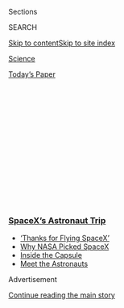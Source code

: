 <div id="app">

<div>

<div>

<div>

<div class="NYTAppHideMasthead css-1q2w90k e1suatyy0">

<div class="section css-ui9rw0 e1suatyy2">

<div class="css-eph4ug er09x8g0">

<div class="css-6n7j50">

</div>

<span class="css-1dv1kvn">Sections</span>

<div class="css-10488qs">

<span class="css-1dv1kvn">SEARCH</span>

</div>

[Skip to content](#site-content)[Skip to site
index](#site-index)

</div>

<div id="masthead-section-label" class="css-1wr3we4 eaxe0e00">

[Science](https://www.nytimes3xbfgragh.onion/section/science)

</div>

<div class="css-10698na e1huz5gh0">

</div>

</div>

<div id="masthead-bar-one" class="section hasLinks css-15hmgas e1csuq9d3">

<div class="css-uqyvli e1csuq9d0">

</div>

<div class="css-1uqjmks e1csuq9d1">

</div>

<div class="css-9e9ivx">

[](https://myaccount.nytimes3xbfgragh.onion/auth/login?response_type=cookie&client_id=vi)

</div>

<div class="css-1bvtpon e1csuq9d2">

[Today’s
Paper](https://www.nytimes3xbfgragh.onion/section/todayspaper)

</div>

</div>

</div>

</div>

<div data-aria-hidden="false">

<div id="site-content" data-role="main">

<div>

<div class="css-1aor85t" style="opacity:0.000000001;z-index:-1;visibility:hidden">

<div class="css-1hqnpie">

<div class="css-epjblv">

<span class="css-17xtcya">[Science](/section/science)</span><span class="css-x15j1o">|</span><span class="css-fwqvlz">‘Thanks
for Flying SpaceX’: NASA Astronauts Safely Splash Down After Journey
From
Orbit</span>

</div>

<div class="css-k008qs">

<div class="css-1iwv8en">

<span class="css-18z7m18"></span>

<div>

</div>

</div>

<span class="css-1n6z4y">https://nyti.ms/3k6gO6E</span>

<div class="css-1705lsu">

<div class="css-4xjgmj">

<div class="css-4skfbu" data-role="toolbar" data-aria-label="Social Media Share buttons, Save button, and Comments Panel with current comment count" data-testid="share-tools">

  - 
  - 
  - 
  - 
    
    <div class="css-6n7j50">
    
    </div>

  - 

</div>

</div>

</div>

</div>

</div>

</div>

<div class="css-13pd83m">

<div class="css-l9svim">

### [<span class="css-pa1jbp"><span class="css-1rxm0ex">SpaceX’s</span><span class="css-1rxm0ex"> Astronaut Trip</span></span>](https://www.nytimes3xbfgragh.onion/2020/08/02/science/spacex-astronauts-splashdown.html?name=styln-nasa-spacex&region=TOP_BANNER&block=storyline_menu_recirc&action=click&pgtype=Article&impression_id=0ae11df0-f2d6-11ea-a5b3-8155027c1ab2&variant=undefined)

  - <span class="css-1qkutce">[‘Thanks for Flying
    SpaceX’](https://www.nytimes3xbfgragh.onion/2020/08/02/science/spacex-astronauts-splashdown.html?name=styln-nasa-spacex&region=TOP_BANNER&block=storyline_menu_recirc&action=click&pgtype=Article&impression_id=0ae11df0-f2d6-11ea-a5b3-8155027c1ab2&variant=undefined)</span>
  - <span class="css-1qkutce">[Why NASA Picked
    SpaceX](https://www.nytimes3xbfgragh.onion/2020/05/26/science/spacex-launch-nasa.html?name=styln-nasa-spacex&region=TOP_BANNER&block=storyline_menu_recirc&action=click&pgtype=Article&impression_id=0ae11df1-f2d6-11ea-a5b3-8155027c1ab2&variant=undefined)</span>
  - <span class="css-1qkutce">[Inside the
    Capsule](https://www.nytimes3xbfgragh.onion/interactive/2020/05/26/science/spacex-nasa.html?name=styln-nasa-spacex&region=TOP_BANNER&block=storyline_menu_recirc&action=click&pgtype=Article&impression_id=0ae14500-f2d6-11ea-a5b3-8155027c1ab2&variant=undefined)</span>
  - <span class="css-1qkutce">[Meet the
    Astronauts](https://www.nytimes3xbfgragh.onion/2020/05/27/science/bob-behnken-doug-hurley.html?name=styln-nasa-spacex&region=TOP_BANNER&block=storyline_menu_recirc&action=click&pgtype=Article&impression_id=0ae14501-f2d6-11ea-a5b3-8155027c1ab2&variant=undefined)</span>

</div>

</div>

<div id="top-wrapper" class="css-1sy8kpn">

<div id="top-slug" class="css-l9onyx">

Advertisement

</div>

[Continue reading the main
story](#after-top)

<div class="ad top-wrapper" style="text-align:center;height:100%;display:block;min-height:250px">

<div id="top" class="place-ad" data-position="top" data-size-key="top">

</div>

</div>

<div id="after-top">

</div>

</div>

<div>

<div id="sponsor-wrapper" class="css-1hyfx7x">

<div id="sponsor-slug" class="css-19vbshk">

Supported by

</div>

[Continue reading the main
story](#after-sponsor)

<div id="sponsor" class="ad sponsor-wrapper" style="text-align:center;height:100%;display:block">

</div>

<div id="after-sponsor">

</div>

</div>

<div class="css-186x18t">

</div>

<div class="css-ls6wgr ehdk2mb0">

# ‘Thanks for Flying SpaceX’: NASA Astronauts Safely Splash Down After Journey From Orbit

</div>

Bob Behnken and Doug Hurley returned to Earth in the first water landing
by an American space crew since 1975.

![<span class="css-16f3y1r e13ogyst0">The capsule parachuted the NASA
astronauts Robert L. Behnken and Douglas G. Hurley back to Earth,
landing in the Gulf of Mexico, off the coast of Pensacola,
Fla.</span><span class="css-cch8ym"><span class="css-1dv1kvn">Credit</span><span class="css-cnj6d5 e1z0qqy90" itemprop="copyrightHolder"><span class="css-1ly73wi e1tej78p0">Credit...</span><span>NASA
TV, via Associated
Press</span></span></span>](https://static01.graylady3jvrrxbe.onion/images/2020/08/02/video/02vid-spacex-splash/02vid-spacex-splash-videoSixteenByNineJumbo1600.jpg)

<div class="css-18e8msd">

<div class="css-vp77d3 epjyd6m0">

<div class="css-hus3qt ey68jwv0" data-aria-hidden="true">

[![Kenneth
Chang](https://static01.graylady3jvrrxbe.onion/images/2018/02/16/multimedia/author-kenneth-chang/author-kenneth-chang-thumbLarge.jpg
"Kenneth Chang")](https://www.nytimes3xbfgragh.onion/by/kenneth-chang)

</div>

<div class="css-1baulvz">

By [<span class="css-1baulvz last-byline" itemprop="name">Kenneth
Chang</span>](https://www.nytimes3xbfgragh.onion/by/kenneth-chang)

</div>

</div>

  - 
    
    <div class="css-ld3wwf e16638kd2">
    
    Aug. 2,
    2020
    
    </div>

  - 
    
    <div class="css-4xjgmj">
    
    <div class="css-d8bdto" data-role="toolbar" data-aria-label="Social Media Share buttons, Save button, and Comments Panel with current comment count" data-testid="share-tools">
    
      - 
      - 
      - 
      - 
        
        <div class="css-6n7j50">
        
        </div>
    
      - 
    
    </div>
    
    </div>

</div>

</div>

<div class="section meteredContent css-1r7ky0e" name="articleBody" itemprop="articleBody">

<div class="css-1fanzo5 StoryBodyCompanionColumn">

<div class="css-53u6y8">

The first astronaut trip to orbit by a private company parachuted to a
safe conclusion in the Gulf of Mexico on Sunday.

It was the first water landing by NASA astronauts since 1975, when the
agency’s crews were still flying to and from orbit in the Apollo modules
used for the historic American moon missions.

Riding in a capsule built and operated by SpaceX, the rocket company
founded by Elon Musk, two NASA astronauts — [Robert L. Behnken and
Douglas G.
Hurley](https://www.nytimes3xbfgragh.onion/2020/05/27/science/bob-behnken-doug-hurley.html)
— splashed down near Pensacola, Fla., on Sunday afternoon.

The Crew Dragon capsule, suspended under four giant billowing
orange-and-white parachutes, settled upright into the water at a gentle
pace of 15 miles per hour at 2:48 p.m. Eastern time.

</div>

</div>

<div class="css-1fanzo5 StoryBodyCompanionColumn">

<div class="css-53u6y8">

“On behalf of the SpaceX and NASA teams, welcome back to planet Earth,”
Michael Heiman, the SpaceX engineer communicating with the astronauts,
said after splashdown. “And thanks for flying SpaceX.”

More than an hour later, after Mr. Behnken and Mr. Hurley were helped
out of the spacecraft, Mr. Hurley thanked the employees of NASA and
SpaceX who helped make the mission a success.

“You should take a moment to just cherish this day, especially given all
the things that have happened this year,” he said.

</div>

</div>

<div>

</div>

<div class="css-1fanzo5 StoryBodyCompanionColumn">

<div class="css-53u6y8">

Although NASA was the customer this time, the mission could be a first
step to more people going to space for a variety of new activities, like
sightseeing, corporate research and satellite repair. A goal of the
space agency is to turn over to private enterprise some things it used
to do.

</div>

</div>

<div class="css-1fanzo5 StoryBodyCompanionColumn">

<div class="css-53u6y8">

“We are entering a new era of human spaceflight, where NASA is no longer
the purchaser, owner and operator of all the hardware,” Jim Bridenstine,
the NASA administrator, said during a news conference after the
splashdown. “We are going to be a customer, one customer of many
customers in a very robust commercial marketplace for human spaceflight
to low Earth orbit.”

NASA has hired two companies — SpaceX and Boeing — to provide
transportation of astronauts to and from the International Space
Station, and SpaceX was the first to be ready to take astronauts to
orbit, [launching Mr. Behnken and Mr. Hurley in
May](https://www.nytimes3xbfgragh.onion/2020/05/30/science/spacex-nasa-astronauts.html).

Gwynne Shotwell, the president and chief operating officer of SpaceX,
said the mission was “incredibly smooth” and a step to more ambitious
trips.

”This is really just the beginning,” she said. “We are starting the
journey of bringing people regularly to and from low Earth orbit and
onto the moon and then ultimately onto Mars.”

</div>

</div>

<div class="css-79elbk" data-testid="photoviewer-wrapper">

<div class="css-z3e15g" data-testid="photoviewer-wrapper-hidden">

</div>

<div class="css-1a48zt4 ehw59r15" data-testid="photoviewer-children">

![<span class="css-16f3y1r e13ogyst0" data-aria-hidden="true">Bob
Behnken and Doug Hurley were the first NASA astronauts to fly to and
from orbit in a spacecraft built and managed by the private company
SpaceX.</span><span class="css-cnj6d5 e1z0qqy90" itemprop="copyrightHolder"><span class="css-1ly73wi e1tej78p0">Credit...</span><span>NASA/Via
Reuters</span></span>](https://static01.graylady3jvrrxbe.onion/images/2020/08/02/science/02sci-splashdown-inside/merlin_175234710_19b643b6-2c86-4344-9acf-e971b5f239c3-articleLarge.jpg?quality=75&auto=webp&disable=upscale)

</div>

</div>

<div class="css-1fanzo5 StoryBodyCompanionColumn">

<div class="css-53u6y8">

After two months on the space station, Mr. Behnken and Mr. Hurley
reboarded the Crew Dragon and undocked from the space station on
Saturday evening. The spacecraft autonomously maneuvered away from the
space station and, while Mr. Behnken and Mr. Hurley were sleeping,
performed a six-minute burn of the thrusters to line up with the
splashdown zone.

Earlier concerns about [the Isaias storm
system](https://www.nytimes3xbfgragh.onion/2020/08/02/us/Hurricane-Isaias-track.html)
working its way up the Florida Atlantic coast prompted splashdown near
Pensacola, the westernmost of seven possible landing sites, where calm
weather cooperated to enable a safe return.

</div>

</div>

<div class="css-1fanzo5 StoryBodyCompanionColumn">

<div class="css-53u6y8">

On Sunday morning, the astronauts woke up to familiar voices.

“I’m happy you went into space, but I’m even happier that you’re coming
back home,” said Mr. Hurley’s son, Jack.

“Wake up, wake up, wake up, wake up, Daddy, wake up\!” said Mr.
Behnken’s son, Theo. “Don’t worry, you can sleep in tomorrow. Hurry
home so we can go get my dog\!”

</div>

</div>

<div class="css-cfo9c3">

</div>

<div class="css-1fanzo5 StoryBodyCompanionColumn">

<div class="css-53u6y8">

About an hour before splashdown, the spacecraft began a final series of
maneuvers. As it passed over the Indian Ocean, just to the west of
Australia, it jettisoned a bottom piece, known as the trunk, which was
no longer needed. That exposed the capsule’s heat shield.

“Oh yeah, we felt it,” Mr. Hurley said after the maneuver was confirmed
on the ground.

An 11-minute firing of the thrusters set the Crew Dragon on a trajectory
to fall out of orbit at 17,500 miles per hour. The rush of air heated
the bottom of the capsule to 3,500 degrees Fahrenheit and, as expected,
cut off communications with the spacecraft for six minutes.

“I’m almost speechless as to how well things went today with the
deorbit,” said Steve Stich, manager of the commercial crew program at
NASA.

</div>

</div>

<div class="css-79elbk" data-testid="photoviewer-wrapper">

<div class="css-z3e15g" data-testid="photoviewer-wrapper-hidden">

</div>

<div class="css-1a48zt4 ehw59r15" data-testid="photoviewer-children">

<div class="css-1xdhyk6 erfvjey0">

<span class="css-1ly73wi e1tej78p0">Image</span>

<div class="css-zjzyr8">

<div data-testid="lazyimage-container" style="height:208.15555555555557px">

</div>

</div>

</div>

<span class="css-16f3y1r e13ogyst0" data-aria-hidden="true">Crew aboard
a recovery ship worked to clear toxic fumes they detected before the
astronauts could exit the
capsule.</span><span class="css-cnj6d5 e1z0qqy90" itemprop="copyrightHolder"><span class="css-1ly73wi e1tej78p0">Credit...</span><span>NASA/Via
Reuters</span></span>

</div>

</div>

<div class="css-1fanzo5 StoryBodyCompanionColumn">

<div class="css-53u6y8">

As SpaceX crews raced to attend to the capsule and its crew in the
water, they also had to contend with [a flotilla of small
boats](https://www.nytimes3xbfgragh.onion/2020/08/02/us/flag-boat-SpaceX.html)
piloted by private onlookers seeking a closer view of the spacecraft.
One of them flew a banner supporting President Trump.

</div>

</div>

<div class="css-1fanzo5 StoryBodyCompanionColumn">

<div class="css-53u6y8">

“That was not what we were anticipating,” Mr. Bridenstine said. The
Coast Guard cleared out the area for the splashdown.

“After they landed, the boats just came in, and we need to do a better
job next time for sure,” he said.

</div>

</div>

![<span class="css-16f3y1r e13ogyst0">Onlookers circled the SpaceX Crew
Dragon capsule as it bobbed in the water after its return to Earth,
raising concerns about their possible exposure to toxic propellant fumes
from the
spacecraft.</span><span class="css-cch8ym"><span class="css-1dv1kvn">Credit</span><span class="css-cnj6d5 e1z0qqy90" itemprop="copyrightHolder"><span class="css-1ly73wi e1tej78p0">Credit...</span><span>Bill
Ingalls/NASA, via Associated
Press</span></span></span>](https://static01.graylady3jvrrxbe.onion/images/2020/08/02/multimedia/02xp-boats-pix-sub/02xp-boats-pix-sub-videoSixteenByNine3000.jpg)

<div class="css-1fanzo5 StoryBodyCompanionColumn">

<div class="css-53u6y8">

SpaceX crews on the boats told them to move farther away, seeking to
maintain the safety zone around the capsule because toxic propellant
fumes from the spacecraft thrusters can endanger passengers on vessels
nearby. Detection of residual fumes once the spacecraft was pulled from
the sea delayed the opening of the hatch for the astronauts to exit.

Mr. Behnken addressed the SpaceX team just before he left the Crew
Dragon: “Thank you for doing the most difficult parts and the most
important parts of human spaceflight — getting us into orbit and
bringing us home, safely.”

Once back on land, the astronauts were flown from Pensacola to Ellington
Field, a military base in Houston.

</div>

</div>

<div class="css-1fanzo5 StoryBodyCompanionColumn">

<div class="css-53u6y8">

By the time they walked off the Gulfstream plane, Mr. Behnken and Mr.
Hurley looked as if they had already largely acclimated to gravity
again, walking with only slight wobbling to seats on the tarmac. They
again thanked the people at SpaceX and NASA who had worked to make the
mission a success.

</div>

</div>

<div class="css-cfo9c3">

</div>

<div class="css-1fanzo5 StoryBodyCompanionColumn">

<div class="css-53u6y8">

Mr. Hurley said the journey was still “a lot to process,” then joked
that he and Mr. Behnken had been in the capsule “making prank satellite
phone calls to whoever we could get a hold of.”

He added that the phone bill should be sent to Mr. Musk, who had flown
from California, where he had watched the splashdown from SpaceX
headquarters, to Houston to welcome the astronauts back.

“I really came here because I just wanted to see Bob and Doug, to be
totally frank,” Mr. Musk said during his brief remarks.

“I’m not very religious, but I prayed for this one,” Mr. Musk said.

NASA has been busy in the past week. On Thursday, it launched
[Perseverance, its next robotic rover, on a six-and-half month journey
to
Mars](https://www.nytimes3xbfgragh.onion/2020/07/30/science/nasa-mars-launch.html).
Mr. Bridenstine took the opportunity of Mr. Behnken’s and Mr. Hurley’s
return on Sunday to promote the space agency’s next major push: to send
astronauts back to the moon.

The House of Representatives, controlled by Democrats, has been
reluctant to provide the money that NASA says it needs to meet a goal
set by the Trump administration of a moon landing in 2024.

</div>

</div>

<div class="css-1fanzo5 StoryBodyCompanionColumn">

<div class="css-53u6y8">

“What I’m asking for our members of Congress to do is look at what we’ve
done with what we have,” Mr. Bridenstine said at Ellington after Mr.
Behnken and Mr. Hurley had spoken. “And if you fund us at our budget
request level, we will be on the moon.”

After the splashdown on Sunday, [Mr. Trump
tweeted](https://twitter.com/realDonaldTrump/status/1289997897723863040),
“Great to have NASA Astronauts return to Earth after very successful two
month mission. Thank you to
all\!”

</div>

</div>

<div class="css-1sngw6j">

[](https://www.nytimes3xbfgragh.onion/interactive/2020/05/26/science/spacex-nasa.html)

<div class="css-1eoytci">

![](https://static01.graylady3jvrrxbe.onion/images/2020/05/26/us/spacex-nasa-promo-1590499638707/spacex-nasa-promo-1590499638707-articleLarge-v2.jpg)

</div>

<div class="css-1rha1bf">

## Now Boarding: SpaceX’s New Ride to Orbit for NASA Astronauts

The Crew Dragon launched successfully on Saturday.

</div>

</div>

<div class="css-1fanzo5 StoryBodyCompanionColumn">

<div class="css-53u6y8">

Mr. Behnken and Mr. Hurley ended up with a longer and busier stay at the
space station than the two weeks originally planned. Because of repeated
delays by SpaceX and Boeing, NASA ended up short-handed, with only one
astronaut, Christopher J. Cassidy, aboard the space station when the
Crew Dragon and its two passengers docked.

They stayed two months. Mr. Behnken and Mr. Cassidy performed four
spacewalks to complete the installation of new batteries on the space
station. Mr. Hurley helped by operating the station’s robotic arm. The
men also contributed to science experiments in low-Earth orbit.

Mr. Cassidy will remain aboard the station with two Russian astronauts,
Anatoly Ivanishin and Ivan Vagner. All three are to stay [on board
through
October](https://www.nasa.gov/sites/default/files/atoms/files/exp-63-summary.pdf),
when another crew of one American and two Russian astronauts [will
replace
them](https://www.nasa.gov/press-release/nasa-astronaut-kate-rubins-crewmates-to-discuss-upcoming-spaceflight).

Once the mission is formally certified as a success, the next flight of
the Crew Dragon will launch no earlier than late September. It will take
three NASA astronauts — Michael S. Hopkins, Victor J. Glover and Shannon
Walker — and one Japanese astronaut, Soichi Noguchi, to the space
station.

</div>

</div>

<div class="css-1fanzo5 StoryBodyCompanionColumn">

<div class="css-53u6y8">

The second operational flight, tentatively scheduled for February 2021,
will use the same capsule that just returned with Mr. Behnken and Mr.
Hurley. It will carry two NASA astronauts, Robert S. Kimbrough and K.
Megan McArthur; Akihiko Hoshide of Japan; and Thomas Pesquet of the
European Space Agency.

Ms. McArthur is married to Mr. Behnken.

SpaceX’s counterpart in the commercial crew program, Boeing, will almost
certainly not be able to launch astronauts until next year. An uncrewed
flight last year [suffered significant software errors, which could have
led to a loss of the
spacecraft](https://www.nytimes3xbfgragh.onion/2020/07/07/science/boeing-starliner-nasa.html)
during its orbital test. Boeing will now repeat the uncrewed test later
this year before putting astronauts aboard.

</div>

</div>

<div>

</div>

</div>

<div>

</div>

<div>

</div>

<div>

</div>

<div>

<div id="bottom-wrapper" class="css-1ede5it">

<div id="bottom-slug" class="css-l9onyx">

Advertisement

</div>

[Continue reading the main
story](#after-bottom)

<div id="bottom" class="ad bottom-wrapper" style="text-align:center;height:100%;display:block;min-height:90px">

</div>

<div id="after-bottom">

</div>

</div>

</div>

</div>

</div>

## Site Index

<div>

</div>

## Site Information Navigation

  - [© <span>2020</span> <span>The New York Times
    Company</span>](https://help.nytimes3xbfgragh.onion/hc/en-us/articles/115014792127-Copyright-notice)

<!-- end list -->

  - [NYTCo](https://www.nytco.com/)
  - [Contact
    Us](https://help.nytimes3xbfgragh.onion/hc/en-us/articles/115015385887-Contact-Us)
  - [Work with us](https://www.nytco.com/careers/)
  - [Advertise](https://nytmediakit.com/)
  - [T Brand Studio](http://www.tbrandstudio.com/)
  - [Your Ad
    Choices](https://www.nytimes3xbfgragh.onion/privacy/cookie-policy#how-do-i-manage-trackers)
  - [Privacy](https://www.nytimes3xbfgragh.onion/privacy)
  - [Terms of
    Service](https://help.nytimes3xbfgragh.onion/hc/en-us/articles/115014893428-Terms-of-service)
  - [Terms of
    Sale](https://help.nytimes3xbfgragh.onion/hc/en-us/articles/115014893968-Terms-of-sale)
  - [Site
    Map](https://spiderbites.nytimes3xbfgragh.onion)
  - [Help](https://help.nytimes3xbfgragh.onion/hc/en-us)
  - [Subscriptions](https://www.nytimes3xbfgragh.onion/subscription?campaignId=37WXW)

</div>

</div>

</div>

</div>
